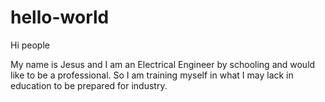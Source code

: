 # hello-world

Hi people

My name is Jesus and I am an Electrical Engineer by schooling and would like to be a professional. 
So I am training myself in what I may lack in education to be prepared for industry.
